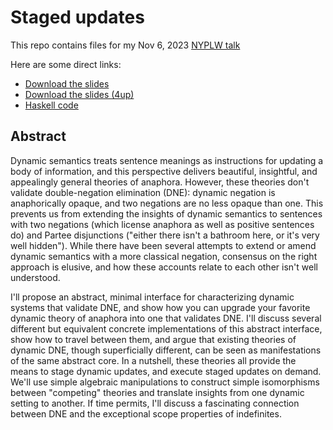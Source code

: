 # Staged updates

This repo contains files for my Nov 6, 2023 [NYPLW talk](https://nylanguageworkshop.tumblr.com/post/732755229624467456/workshop-monday-november-6th-simon-charlow)

Here are some direct links:

- [Download the slides](https://raw.githubusercontent.com/schar/nyplw/main/nyplw_2023.pdf)
- [Download the slides (4up)](https://raw.githubusercontent.com/schar/nyplw/main/nyplw_2023_ho.pdf)
- [Haskell code](https://github.com/schar/nyplw/tree/main/code)

## Abstract

Dynamic semantics treats sentence meanings as instructions for updating a body
of information, and this perspective delivers beautiful, insightful, and
appealingly general theories of anaphora. However, these theories don't
validate double-negation elimination (DNE): dynamic negation is anaphorically
opaque, and two negations are no less opaque than one. This prevents us from
extending the insights of dynamic semantics to sentences with two negations
(which license anaphora as well as positive sentences do) and Partee
disjunctions ("either there isn't a bathroom here, or it's very well hidden").
While there have been several attempts to extend or amend dynamic semantics
with a more classical negation, consensus on the right approach is elusive,
and how these accounts relate to each other isn't well understood.

I'll propose an abstract, minimal interface for characterizing dynamic systems
that validate DNE, and show how you can upgrade your favorite dynamic theory
of anaphora into one that validates DNE. I'll discuss several different but
equivalent concrete implementations of this abstract interface, show how to
travel between them, and argue that existing theories of dynamic DNE, though
superficially different, can be seen as manifestations of the same abstract
core. In a nutshell, these theories all provide the means to stage dynamic
updates, and execute staged updates on demand. We'll use simple algebraic
manipulations to construct simple isomorphisms between "competing" theories
and translate insights from one dynamic setting to another. If time permits,
I'll discuss a fascinating connection between DNE and the exceptional scope
properties of indefinites.

